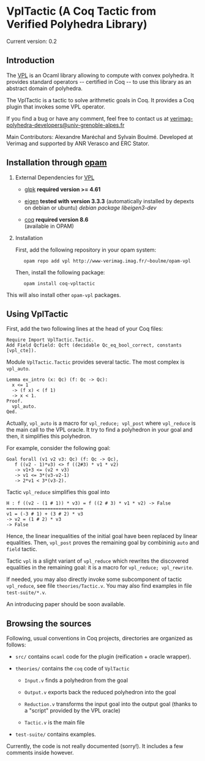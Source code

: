 # VplTactic (A Coq Tactic from Verified Polyhedra Library)

Current version: 0.2

## Introduction

The [VPL](https://github.com/VERIMAG-Polyhedra) is an Ocaml library allowing to compute with convex polyhedra. 
It provides standard operators -- certified in Coq -- to use this library as an abstract domain of polyhedra.

The VplTactic is a tactic to solve arithmetic goals in Coq.
It provides a Coq plugin that invokes some VPL operator.

If you find a bug or have any comment, feel free to contact us at verimag-polyhedra-developers@univ-grenoble-alpes.fr

Main Contributors: Alexandre Maréchal and Sylvain Boulmé.
Developed at Verimag and supported by ANR Verasco and ERC Stator.


## Installation through [opam](https://opam.ocaml.org/) 

1. External Dependencies for [VPL](https://github.com/VERIMAG-Polyhedra)
	
   * [glpk](https://www.gnu.org/software/glpk/)
	  __required version >= 4.61__
		
   * [eigen](http://eigen.tuxfamily.org/)
	  __tested with version 3.3.3__
         (automatically installed by depexts on debian or ubuntu)
	  _debian package libeigen3-dev_

   * [coq](https://coq.inria.fr/)
        __required version 8.6__  
       (available in OPAM)

2. Installation
	
   First, add the following repository in your opam system:

          opam repo add vpl http://www-verimag.imag.fr/~boulme/opam-vpl

   Then, install the following package:
        
          opam install coq-vpltactic

  This will also install other `opam-vpl` packages.

## Using VplTactic

First, add the two following lines at the head of your Coq files:

    Require Import VplTactic.Tactic.
    Add Field Qcfield: Qcft (decidable Qc_eq_bool_correct, constants [vpl_cte]).

Module `VplTactic.Tactic` provides several tactic. 
The most complex is `vpl_auto`.

    Lemma ex_intro (x: Qc) (f: Qc -> Qc):
      x <= 1
      -> (f x) < (f 1)
      -> x < 1.
    Proof.
      vpl_auto.
    Qed.

Actually, `vpl_auto` is a macro for `vpl_reduce; vpl_post` where `vpl_reduce`
is the main call to the VPL oracle. It try to find a polyhedron in
your goal and then, it simplifies this polyhedron.

For example, consider the following goal:

    Goal forall (v1 v2 v3: Qc) (f: Qc -> Qc),
       f ((v2 - 1)*v3) <> f ((2#3) * v1 * v2)
       -> v1+3 <= (v2 + v3)
       -> v1 <= 3*(v3-v2-1)
       -> 2*v1 < 3*(v3-2).

Tactic `vpl_reduce` simplifies this goal into
  
    H : f ((v2 - (1 # 1)) * v3) = f ((2 # 3) * v1 * v2) -> False
    ============================
    v1 = (-3 # 1) + (3 # 2) * v3
    -> v2 = (1 # 2) * v3
    -> False

Hence, the linear inequalities of the initial goal have been replaced by linear equalities.
Then, `vpl_post` proves the remaining goal by combininig `auto` and `field` tactic. 

Tactic `vpl` is a slight variant of `vpl_reduce` which rewrites the discovered equalities in the remaining goal:
it is a macro for `vpl_reduce; vpl_rewrite`.

If needed, you may also directly invoke some subcomponent of tactic `vpl_reduce`, see file `theories/Tactic.v`.
You may also find examples in file `test-suite/*.v`.

An introducing paper should be soon available.

## Browsing the sources

Following, usual conventions in Coq projects, directories are organized as follows:

* `src/` contains `ocaml` code for the plugin (reification + oracle wrapper).

* `theories/` contains the `coq` code of `VplTactic`

   - `Input.v` finds a polyhedron from the goal

   - `Output.v` exports back the reduced polyhedron into the goal

   - `Reduction.v` transforms the input goal into the output goal (thanks to a "script" provided by the VPL oracle)

   - `Tactic.v` is the main file

* `test-suite/` contains examples.

Currently, the code is not really documented (sorry!). It includes a few comments inside however.

